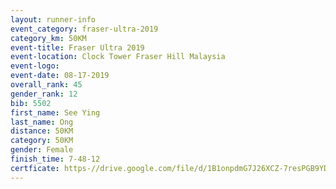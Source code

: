 ```yaml
---
layout: runner-info 
event_category: fraser-ultra-2019 
category_km: 50KM 
event-title: Fraser Ultra 2019 
event-location: Clock Tower Fraser Hill Malaysia 
event-logo: 
event-date: 08-17-2019 
overall_rank: 45
gender_rank: 12
bib: 5502
first_name: See Ying
last_name: Ong
distance: 50KM
category: 50KM
gender: Female
finish_time: 7-48-12
certficate: https-//drive.google.com/file/d/1B1onpdmG7J26XCZ-7resPGB9YDoQQfYK/view?usp=sharing
---
```

